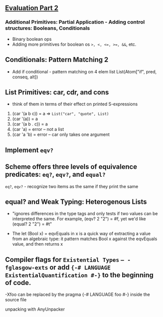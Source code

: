 ## [Evaluation Part 2](http://en.wikibooks.org/wiki/Write_Yourself_a_Scheme_in_48_Hours/Evaluation,_Part_2)

### Additional Primitives: Partial Application - Adding control structures: Booleans, Conditionals
* Binary boolean ops
* Adding more primitives for boolean os `>, <, <=, >=, &&`, etc.

## Conditionals: Pattern Matching 2
* Add if conditional - pattern matching on 4 elem list List(Atom["if", pred, conseq, alt])


## List Primitives: car, cdr, and cons
* think of them in terms of their effect on printed S-expressions 

1. (car '(a b c)) = a   => `List("car", "quote", List)`
2. (car '(a)) = a
3. (car '(a b . c)) = a
4. (car 'a) = error – not a list
5. (car 'a 'b) = error – car only takes one argument

## Implement `eqv?`
## Scheme offers three levels of equivalence predicates: `eq?`, `eqv?`, and `equal?`
`eq?`, `eqv?` - recognize two items as the same if they print the same

## equal? and Weak Typing: Heterogenous Lists
* "ignores differences in the type tags and only tests if two values can be interpreted the same. For example, (eqv? 2 "2") = #f, yet we'd like (equal? 2 "2") = #t"

* The let (Bool x) = eqvEquals in x is a quick way of extracting a value from an algebraic type: it pattern matches Bool x against the eqvEquals value, and then returns x

## Compiler flags for `Existential Types` `– -fglasgow-exts` or add `{-# LANGUAGE ExistentialQuantification #-}` to the beginning of code.
-Xfoo can be replaced by the pragma {-# LANGUAGE foo #-} inside the source file

unpacking with AnyUnpacker 